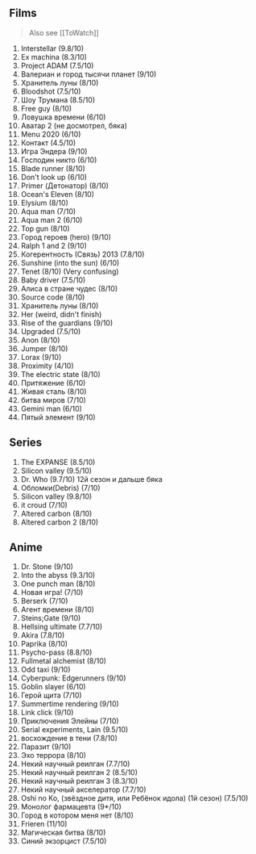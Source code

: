 ## Films

> Also see [[ToWatch]]

1. Interstellar (9.8/10)
2. Ex machina (8.3/10) 
3. Project ADAM (7.5/10)
4. Валериан и город тысячи планет (9/10)
5. Хранитель луны (8/10)
6. Bloodshot (7.5/10)
7. Шоу Трумана (8.5/10)
8. Free guy (8/10)
9. Ловушка времени (6/10)
10. Аватар 2 (не досмотрел, бяка)
11. Menu 2020 (6/10)
12. Контакт (4.5/10)
13. Игра Эндера (9/10)
14. Господин никто (6/10)
15. Blade runner (8/10)
16. Don't look up (6/10)
17. Primer (Детонатор) (8/10)
18. Ocean's Eleven (8/10)
19. Elysium (8/10)
20. Aqua man (7/10)
21. Aqua man 2 (6/10)
22. Top gun (8/10)
23. Город героев (hero) (9/10)
24. Ralph 1 and 2 (9/10)
25. Когерентность (Связь) 2013 (7.8/10)
26. Sunshine (into the sun) (6/10)
27. Tenet (8/10) (Very confusing)
28. Baby driver (7.5/10)
29. Алиса в стране чудес (8/10)
30. Source code (8/10)
31. Хранитель луны (8/10)
32. Her (weird, didn't finish)
33. Rise of the guardians (9/10)
34. Upgraded (7.5/10)
35. Anon (8/10)
36. Jumper (8/10)
37. Lorax (9/10)
38. Proximity (4/10)
39. The electric state (8/10)
40. Притяжение (6/10)
41. Живая сталь (8/10)
42. битва миров (7/10)
43. Gemini man (6/10)
44. Пятый элемент (9/10)

## Series

1. The EXPANSE (8.5/10)
2. Silicon valley (9.5/10)
3. Dr. Who (9.7/10) 12й сезон и дальше бяка
4. Обломки(Debris) (7/10)
5. Silicon valley (9.8/10)
6. it croud (7/10)
7. Altered carbon (8/10)
8. Altered carbon 2 (8/10)

## Anime

1. Dr. Stone (9/10)
2. Into the abyss (9.3/10)
3. One punch man (8/10)
4. Новая игра! (7/10)
5. Berserk (7/10)
6. Агент времени (8/10)
7. Steins;Gate (9/10)
8. Hellsing ultimate (7.7/10)
9. Akira (7.8/10)
10. Paprika (8/10)
11. Psycho-pass (8.8/10)
12. Fullmetal alchemist (8/10)
13. Odd taxi (9/10)
14. Cyberpunk: Edgerunners (9/10)
15. Goblin slayer (6/10)
16. Герой щита (7/10)
17. Summertime rendering (9/10)
18. Link click (9/10)
19. Приключения Элейны (7/10)
20. Serial experiments, Lain (9.5/10)
21. восхождение в тени  (7.8/10)
22. Паразит (9/10)
23. Эхо террора (8/10)
24. Некий научный реилган (7.7/10)
25. Некий научный реилган 2 (8.5/10)
26. Некий научный реилган 3 (8.3/10)
27. Некий научный акселератор (7.7/10)
28. Oshi no Ko, (звёздное дитя, или Ребёнок идола) (1й сезон) (7.5/10)
29. Монолог фармацевта (9*/10)
30. Город в котором меня нет (8/10)
31. Frieren (11/10)
32. Магическая битва (8/10)
33. Синий экзорцист (7.5/10)
